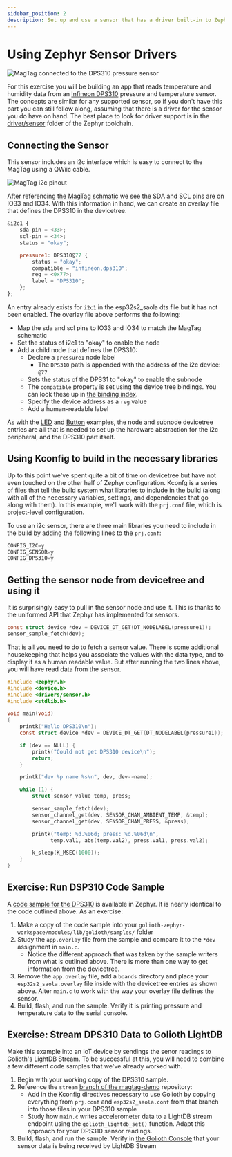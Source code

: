 ```yaml
---
sidebar_position: 2
description: Set up and use a sensor that has a driver built-in to Zephyr
---
```


# Using Zephyr Sensor Drivers

![MagTag connected to the DPS310 pressure sensor](assets/magtag-dps310-sensor.jpg)

For this exercise you will be building an app that reads temperature and humidity data from an [Infineon DPS310](https://www.infineon.com/cms/en/product/sensor/pressure-sensors/pressure-sensors-for-iot/dps310/) pressure and temperature sensor. The concepts are similar for any supported sensor, so if you don't have this part you can still follow along, assuming that there is a driver for the sensor you do have on hand. The best place to look for driver support is in the [driver/sensor](https://github.com/zephyrproject-rtos/zephyr/tree/main/drivers/sensor) folder of the Zephyr toolchain.

## Connecting the Sensor

This sensor includes an i2c interface which is easy to connect to the MagTag using a QWiic cable.

![MagTag i2c pinout](assets/magtag-i2c-pinout.png)

After referencing [the MagTag schmatic](https://learn.adafruit.com/assets/96946) we see the SDA and SCL pins are on IO33 and IO34. With this information in hand, we can create an overlay file that defines the DPS310 in the devicetree.

```js
&i2c1 {
	sda-pin = <33>;
	scl-pin = <34>;
	status = "okay";

	pressure1: DPS310@77 {
		status = "okay";
		compatible = "infineon,dps310";
		reg = <0x77>;
		label = "DPS310";
	};
};
```

An entry already exists for `i2c1` in the esp32s2_saola dts file but it has not been enabled. The overlay file above performs the following:

* Map the sda and scl pins to IO33 and IO34 to match the MagTag schematic
* Set the status of i2c1 to "okay" to enable the node
* Add a child node that defines the DPS310:
  * Declare a `pressure1` node label
    * The `DPS310` path is appended with the address of the i2c device: `@77`
  * Sets the status of the DPS31 to "okay" to enable the subnode
  * The `compatible` property is set using the device tree bindings. You can look these up in [the binding index](https://docs.zephyrproject.org/latest/build/dts/api/bindings.html#devicetree-binding-index).
  * Specify the device address as a `reg` value
  * Add a human-readable label

As with the [LED](../basic-io-exercises/mapping-gpio.md) and [Button](../basic-io-exercises/button-input.md) examples, the node and subnode devicetree entries are all that is needed to set up the hardware abstraction for the i2c peripheral, and the DPS310 part itself.

## Using Kconfig to build in the necessary libraries

Up to this point we've spent quite a bit of time on devicetree but have not even touched on the other half of Zephyr configuration. Kconfg is a series of files that tell the build system what libraries to include in the build (along with all of the necessary variables, settings, and dependencies that go along with them). In this example, we'll work with the `prj.conf` file, which is project-level configuration.

To use an i2c sensor, there are three main libraries you need to include in the build by adding the following lines to the `prj.conf`:

```js
CONFIG_I2C=y
CONFIG_SENSOR=y
CONFIG_DPS310=y
```

## Getting the sensor node from devicetree and using it

It is surprisingly easy to pull in the sensor node and use it. This is thanks to the uniformed API that Zephyr has implemented for sensors.

```c
const struct device *dev = DEVICE_DT_GET(DT_NODELABEL(pressure1));
sensor_sample_fetch(dev);
```

That is all you need to do to fetch a sensor value. There is some additional housekeeping that helps you associate the values with the data type, and to display it as a human readable value. But after running the two lines above, you will have read data from the sensor.

```c main.c
#include <zephyr.h>
#include <device.h>
#include <drivers/sensor.h>
#include <stdlib.h>

void main(void)
{
	printk("Hello DPS310\n");
	const struct device *dev = DEVICE_DT_GET(DT_NODELABEL(pressure1));

	if (dev == NULL) {
		printk("Could not get DPS310 device\n");
		return;
	}

	printk("dev %p name %s\n", dev, dev->name);

	while (1) {
		struct sensor_value temp, press;

		sensor_sample_fetch(dev);
		sensor_channel_get(dev, SENSOR_CHAN_AMBIENT_TEMP, &temp);
		sensor_channel_get(dev, SENSOR_CHAN_PRESS, &press);

		printk("temp: %d.%06d; press: %d.%06d\n",
		      temp.val1, abs(temp.val2), press.val1, press.val2);

		k_sleep(K_MSEC(1000));
	}
}
```

## Exercise: Run DSP310 Code Sample

A [code sample for the DPS310](https://github.com/zephyrproject-rtos/zephyr/tree/main/samples/sensor/dps310) is available in Zephyr. It is nearly identical to the code outlined above. As an exercise:

1. Make a copy of the code sample into your `golioth-zephyr-workspace/modules/lib/golioth/samples/` folder
2. Study the `app.overlay` file from the sample and compare it to the `*dev` assignment in `main.c`.
    * Notice the different approach that was taken by the sample writers from what is outlined above. There is more than one way to get information from the devicetree.
3. Remove the `app.overlay` file, add a `boards` directory and place your `esp32s2_saola.overlay` file inside with the devicetree entries as shown above. Alter `main.c` to work with the way your overlay file defines the sensor.
4. Build, flash, and run the sample. Verify it is printing pressure and temperature data to the serial console.

## Exercise: Stream DPS310 Data to Golioth LightDB

Make this example into an IoT device by sendings the senor readings to Golioth's LightDB Stream. To be successful at this, you will need to combine a few different code samples that we've already worked with.

1. Begin with your working copy of the DPS310 sample.
2. Reference the `stream` [branch of the magtag-demo](https://github.com/golioth/magtag-demo/tree/stream) repository:
    * Add in the Kconfig directives necessary to use Golioth by copying everything from `prj.conf` and `esp32s2_saola.conf` from that branch into those files in your DPS310 sample
    * Study how `main.c` writes accelerometer data to a LightDB stream endpoint using the `golioth_lightdb_set()` function. Adapt this approach for your DPS310 sensor readings.
3. Build, flash, and run the sample. Verify in [the Golioth Console](https://console.golioth.io/) that your sensor data is being received by LightDB Stream
